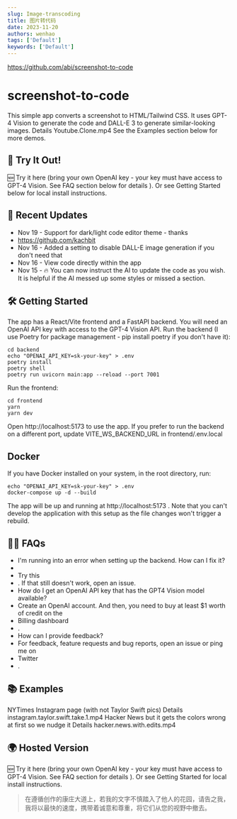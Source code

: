 ```yaml
---
slug: Image-transcoding
title: 图片转代码
date: 2023-11-20
authors: wenhao
tags: ['Default']
keywords: ['Default']
---
```

https://github.com/abi/screenshot-to-code 

# screenshot-to-code

This simple app converts a screenshot to HTML/Tailwind CSS. It uses GPT-4 Vision to generate the code and DALL-E 3 to generate similar-looking images. 
Details 
Youtube.Clone.mp4 
See the  Examples  section below for more demos. 
## 🚀 Try It Out!

<!-- truncate -->

🆕  Try it here  (bring your own OpenAI key -  your key must have access to GPT-4 Vision. See  FAQ  section below for details ). Or see  Getting Started  below for local install instructions. 
## 🌟 Recent Updates

<!-- truncate -->

- Nov 19 - Support for dark/light code editor theme - thanks 
- https://github.com/kachbit
- Nov 16 - Added a setting to disable DALL-E image generation if you don't need that
- Nov 16 - View code directly within the app
- Nov 15 - 🔥 You can now instruct the AI to update the code as you wish. It is helpful if the AI messed up some styles or missed a section.
## 🛠 Getting Started

<!-- truncate -->

The app has a React/Vite frontend and a FastAPI backend. You will need an OpenAI API key with access to the GPT-4 Vision API. 
Run the backend (I use Poetry for package management -  pip install poetry  if you don't have it): 
```plain text
cd backend
echo "OPENAI_API_KEY=sk-your-key" > .env
poetry install
poetry shell
poetry run uvicorn main:app --reload --port 7001
```
Run the frontend: 
```plain text
cd frontend
yarn
yarn dev
```
Open  http://localhost:5173  to use the app. 
If you prefer to run the backend on a different port, update VITE_WS_BACKEND_URL in  frontend/.env.local 
## Docker

<!-- truncate -->

If you have Docker installed on your system, in the root directory, run: 
```plain text
echo "OPENAI_API_KEY=sk-your-key" > .env
docker-compose up -d --build
```
The app will be up and running at  http://localhost:5173 . Note that you can't develop the application with this setup as the file changes won't trigger a rebuild. 
## 🙋‍♂️ FAQs

<!-- truncate -->

- I'm running into an error when setting up the backend. How can I fix it?
-  
- Try this
- . If that still doesn't work, open an issue.
- How do I get an OpenAI API key that has the GPT4 Vision model available?
-  Create an OpenAI account. And then, you need to buy at least $1 worth of credit on the 
- Billing dashboard
- .
- How can I provide feedback?
-  For feedback, feature requests and bug reports, open an issue or ping me on 
- Twitter
- .
## 📚 Examples

<!-- truncate -->

NYTimes 
Instagram page (with not Taylor Swift pics) 
Details 
instagram.taylor.swift.take.1.mp4 
Hacker News  but it gets the colors wrong at first so we nudge it 
Details 
hacker.news.with.edits.mp4 
## 🌍 Hosted Version

<!-- truncate -->

🆕  Try it here  (bring your own OpenAI key -  your key must have access to GPT-4 Vision. See  FAQ  section for details ). Or see  Getting Started  for local install instructions. 



 > 在遵循创作的康庄大道上，若我的文字不慎踏入了他人的花园，请告之我，我将以最快的速度，携带着诚意和尊重，将它们从您的视野中撤去。
